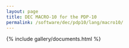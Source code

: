```yaml
---
layout: page
title: DEC MACRO-10 for the PDP-10
permalink: /software/dec/pdp10/lang/macro10/
---
```


{% include gallery/documents.html %}
